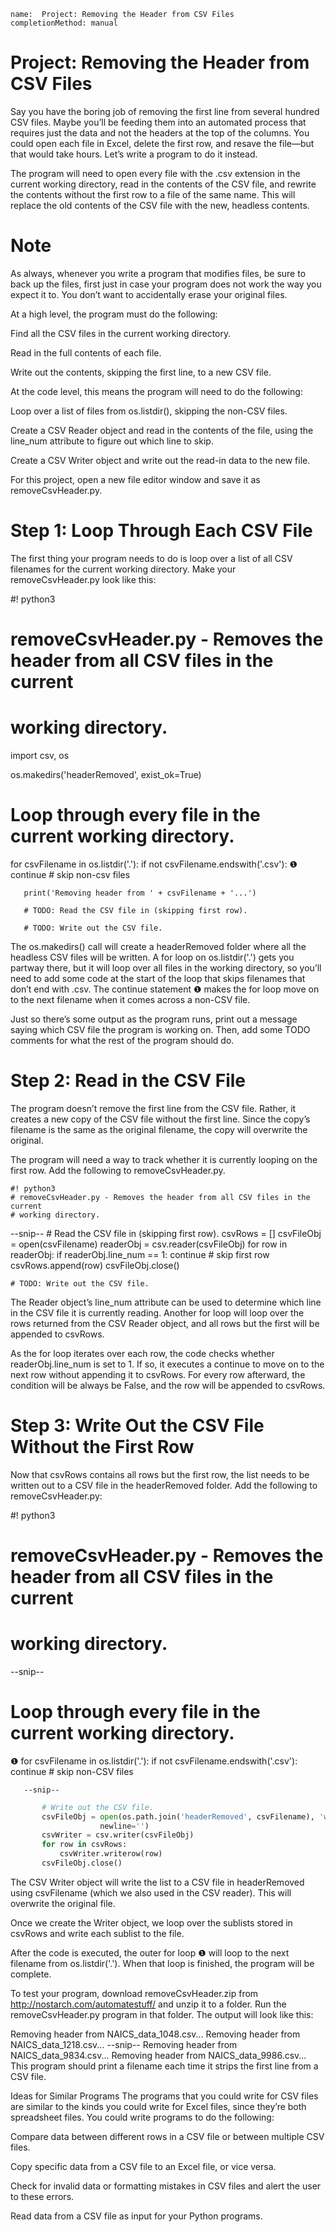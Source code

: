 ```ngMeta
name:  Project: Removing the Header from CSV Files
completionMethod: manual
```
# Project: Removing the Header from CSV Files
Say you have the boring job of removing the first line from several hundred CSV files. Maybe you’ll be feeding them into an automated process that requires just the data and not the headers at the top of the columns. You could open each file in Excel, delete the first row, and resave the file—but that would take hours. Let’s write a program to do it instead.

The program will need to open every file with the .csv extension in the current working directory, read in the contents of the CSV file, and rewrite the contents without the first row to a file of the same name. This will replace the old contents of the CSV file with the new, headless contents.

# Note
As always, whenever you write a program that modifies files, be sure to back up the files, first just in case your program does not work the way you expect it to. You don’t want to accidentally erase your original files.

At a high level, the program must do the following:

Find all the CSV files in the current working directory.

Read in the full contents of each file.

Write out the contents, skipping the first line, to a new CSV file.

At the code level, this means the program will need to do the following:

Loop over a list of files from os.listdir(), skipping the non-CSV files.

Create a CSV Reader object and read in the contents of the file, using the line_num attribute to figure out which line to skip.

Create a CSV Writer object and write out the read-in data to the new file.

For this project, open a new file editor window and save it as removeCsvHeader.py.

# Step 1: Loop Through Each CSV File
The first thing your program needs to do is loop over a list of all CSV filenames for the current working directory. Make your removeCsvHeader.py look like this:


   #! python3
   # removeCsvHeader.py - Removes the header from all CSV files in the current
   # working directory.

   import csv, os

   os.makedirs('headerRemoved', exist_ok=True)

   # Loop through every file in the current working directory.
   for csvFilename in os.listdir('.'):
       if not csvFilename.endswith('.csv'):
❶         continue    # skip non-csv files

       print('Removing header from ' + csvFilename + '...')

       # TODO: Read the CSV file in (skipping first row).

       # TODO: Write out the CSV file.
The os.makedirs() call will create a headerRemoved folder where all the headless CSV files will be written. A for loop on os.listdir('.') gets you partway there, but it will loop over all files in the working directory, so you’ll need to add some code at the start of the loop that skips filenames that don’t end with .csv. The continue statement ❶ makes the for loop move on to the next filename when it comes across a non-CSV file.

Just so there’s some output as the program runs, print out a message saying which CSV file the program is working on. Then, add some TODO comments for what the rest of the program should do.

# Step 2: Read in the CSV File
The program doesn’t remove the first line from the CSV file. Rather, it creates a new copy of the CSV file without the first line. Since the copy’s filename is the same as the original filename, the copy will overwrite the original.

The program will need a way to track whether it is currently looping on the first row. Add the following to removeCsvHeader.py.


	#! python3
	# removeCsvHeader.py - Removes the header from all CSV files in the current
	# working directory.

--snip--
	# Read the CSV file in (skipping first row).
csvRows = []
csvFileObj = open(csvFilename)
readerObj = csv.reader(csvFileObj)
for row in readerObj:
    if readerObj.line_num == 1:
        continue    # skip first row
    csvRows.append(row)
csvFileObj.close()

	# TODO: Write out the CSV file.
The Reader object’s line_num attribute can be used to determine which line in the CSV file it is currently reading. Another for loop will loop over the rows returned from the CSV Reader object, and all rows but the first will be appended to csvRows.

As the for loop iterates over each row, the code checks whether readerObj.line_num is set to 1. If so, it executes a continue to move on to the next row without appending it to csvRows. For every row afterward, the condition will be always be False, and the row will be appended to csvRows.

# Step 3: Write Out the CSV File Without the First Row
Now that csvRows contains all rows but the first row, the list needs to be written out to a CSV file in the headerRemoved folder. Add the following to removeCsvHeader.py:


   #! python3
   # removeCsvHeader.py - Removes the header from all CSV files in the current
   # working directory.
   --snip--

   # Loop through every file in the current working directory.
❶ for csvFilename in os.listdir('.'):
       if not csvFilename.endswith('.csv'):
           continue    # skip non-CSV files

       --snip--
```python
       # Write out the CSV file.
       csvFileObj = open(os.path.join('headerRemoved', csvFilename), 'w',
                    newline='')
       csvWriter = csv.writer(csvFileObj)
       for row in csvRows:
           csvWriter.writerow(row)
       csvFileObj.close()
```
The CSV Writer object will write the list to a CSV file in headerRemoved using csvFilename (which we also used in the CSV reader). This will overwrite the original file.

Once we create the Writer object, we loop over the sublists stored in csvRows and write each sublist to the file.

After the code is executed, the outer for loop ❶ will loop to the next filename from os.listdir('.'). When that loop is finished, the program will be complete.

To test your program, download removeCsvHeader.zip from <span><a href="http://nostarch.com/automatestuff/">http://nostarch.com/automatestuff/</a></span> and unzip it to a folder. Run the removeCsvHeader.py program in that folder. The output will look like this:


Removing header from NAICS_data_1048.csv...
Removing header from NAICS_data_1218.csv...
--snip--
Removing header from NAICS_data_9834.csv...
Removing header from NAICS_data_9986.csv...
This program should print a filename each time it strips the first line from a CSV file.

Ideas for Similar Programs
The programs that you could write for CSV files are similar to the kinds you could write for Excel files, since they’re both spreadsheet files. You could write programs to do the following:

Compare data between different rows in a CSV file or between multiple CSV files.

Copy specific data from a CSV file to an Excel file, or vice versa.

Check for invalid data or formatting mistakes in CSV files and alert the user to these errors.

Read data from a CSV file as input for your Python programs.